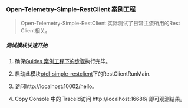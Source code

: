 ### Open-Telemetry-Simple-RestClient 案例工程

> Open-Telemetry-Simple-RestClient 实际测试了日常主流所用的Rest Client相关。

##### 测试模块快速开始

1. 确保[Guides 案例工程下的步骤](../README.md)执行完毕。

2. 启动此模块[otel-simple-restclient](./org/chenmudu/otel/restclient/)下的RestClientRunMain.

3. 访问http://localhost:10002/hello。

4. Copy Console 中的 TraceId访问 http://localhost:16686/ 即可观测结果。